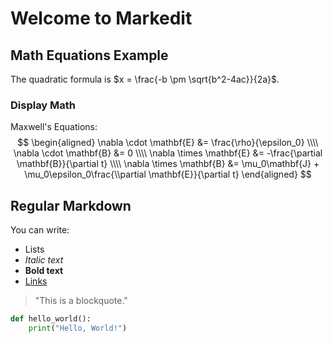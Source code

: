 # Welcome to Markedit

## Math Equations Example
The quadratic formula is $x = \frac{-b \pm \sqrt{b^2-4ac}}{2a}$.

### Display Math
Maxwell's Equations:
$$
\begin{aligned}
\nabla \cdot \mathbf{E} &= \frac{\rho}{\epsilon_0} \\\\
\nabla \cdot \mathbf{B} &= 0 \\\\
\nabla \times \mathbf{E} &= -\frac{\partial \mathbf{B}}{\partial t} \\\\
\nabla \times \mathbf{B} &= \mu_0\mathbf{J} + \mu_0\epsilon_0\frac{\\partial \mathbf{E}}{\partial t}
\end{aligned}
$$

## Regular Markdown

You can write:

- Lists
- *Italic text*
- **Bold text**
- [Links](https://example.com)

> "This is a blockquote."

```python
def hello_world():
    print("Hello, World!")
```
